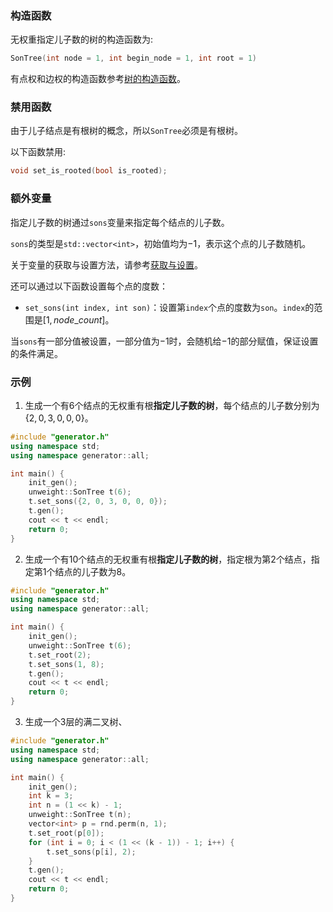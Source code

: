 ### 构造函数

无权重指定儿子数的树的构造函数为:

```cpp
SonTree(int node = 1, int begin_node = 1, int root = 1)
```

有点权和边权的构造函数参考[树的构造函数](/user/rand_tree/basic_tree_graph.md#构造函数)。

### 禁用函数

由于儿子结点是有根树的概念，所以`SonTree`必须是有根树。

以下函数禁用:

```cpp
void set_is_rooted(bool is_rooted);
```

### 额外变量

指定儿子数的树通过`sons`变量来指定每个结点的儿子数。

`sons`的类型是`std::vector<int>`，初始值均为$-1$，表示这个点的儿子数随机。

关于变量的获取与设置方法，请参考[获取与设置](/user/tools/setter_getter.md)。

还可以通过以下函数设置每个点的度数：

- `set_sons(int index, int son)`：设置第`index`个点的度数为`son`。`index`的范围是$[1,node\_count]$。

当`sons`有一部分值被设置，一部分值为$-1$时，会随机给$-1$的部分赋值，保证设置的条件满足。

### 示例

1. 生成一个有$6$个结点的无权重有根**指定儿子数的树**，每个结点的儿子数分别为$\{2,0,3,0,0,0\}$。

```cpp
#include "generator.h"
using namespace std;
using namespace generator::all;

int main() {
    init_gen();
    unweight::SonTree t(6);
    t.set_sons({2, 0, 3, 0, 0, 0});
    t.gen();
    cout << t << endl;
    return 0;
}
```

2. 生成一个有$10$个结点的无权重有根**指定儿子数的树**，指定根为第$2$个结点，指定第$1$个结点的儿子数为$8$。

```cpp
#include "generator.h"
using namespace std;
using namespace generator::all;

int main() {
    init_gen();
    unweight::SonTree t(6);
    t.set_root(2);
    t.set_sons(1, 8);
    t.gen();
    cout << t << endl;
    return 0;
}
```

3. 生成一个$3$层的满二叉树、

```cpp
#include "generator.h"
using namespace std;
using namespace generator::all;

int main() {
    init_gen();
    int k = 3;
    int n = (1 << k) - 1;
    unweight::SonTree t(n);
    vector<int> p = rnd.perm(n, 1);
    t.set_root(p[0]);
    for (int i = 0; i < (1 << (k - 1)) - 1; i++) {
        t.set_sons(p[i], 2);
    }
    t.gen();
    cout << t << endl;
    return 0;
}
```